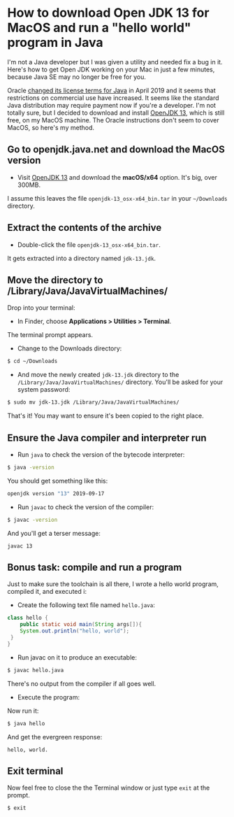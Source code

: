 # How to download Open JDK 13 for MacOS and run a "hello world" program in Java

I'm not a Java developer but I was given a utility and needed fix a bug in it.
Here's how to get Open JDK working on your Mac in just a few minutes, because
Java SE may no longer be free for you.

Oracle [changed its license terms for Java](https://www.oracle.com/technetwork/java/javase/overview/oracle-jdk-faqs.html)
in April 2019 and it seems that
restrictions on commercial use have increased. It seems like the standard
Java distribution may require payment now if you're a developer. I'm not totally 
sure, but I decided to download and install
[OpenJDK 13](https://openjdk.java.net), which is still free,
on my MacOS machine. The Oracle instructions
don't seem to cover MacOS, so here's my method.

## Go to openjdk.java.net and download the MacOS version

* Visit [OpenJDK 13](https://openjdk.java.net) and download the **macOS/x64** option. 
It's big, over 300MB.

I assume this leaves the file `openjdk-13_osx-x64_bin.tar` in your `~/Downloads` directory.

## Extract the contents of the archive

* Double-click the file `openjdk-13_osx-x64_bin.tar`.

It gets extracted into a directory named `jdk-13.jdk`.

## Move the directory to /Library/Java/JavaVirtualMachines/

Drop into your terminal:

* In Finder, choose **Applications > Utilities > Terminal**.

The terminal prompt appears.

* Change to the Downloads directory:

```bash
$ cd ~/Downloads
```

* And move the newly created `jdk-13.jdk` directory to the `/Library/Java/JavaVirtualMachines/` directory. 
You'll be asked for your system password:

```bash
$ sudo mv jdk-13.jdk /Library/Java/JavaVirtualMachines/
```

That's it! You may want to ensure it's been copied to the right place.

## Ensure the Java compiler and interpreter run

* Run `java` to check the version of the bytecode interpreter:

```bash
$ java -version
```

You should get something like this:

```bash
openjdk version "13" 2019-09-17
```

* Run `javac` to check the version of the compiler:

```bash
$ javac -version
```

And you'll get a terser message:

```
javac 13
```

## Bonus task: compile and run a program

Just to make sure the toolchain is all there, I wrote a hello world
program, compiled it, and executed i:

* Create the following text file named `hello.java`:

```java
class hello {
	public static void main(String args[]){
	System.out.println("hello, world");
 }
}
```

* Run javac on it to produce an executable:

```bash
$ javac hello.java
```

There's no output from the compiler if all goes well.

* Execute the program:

Now run it:

```bash
$ java hello
```

And get the evergreen response:

```
hello, world.
```


## Exit terminal

Now feel free to close the the Terminal window or 
just type `exit` at the prompt.

```
$ exit
```
